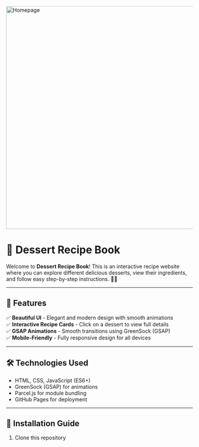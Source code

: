 <img src=".src/images/home.png" alt="Homepage" width="600">

# 🍰 Dessert Recipe Book

Welcome to **Dessert Recipe Book**! This is an interactive recipe website where you can explore different delicious desserts, view their ingredients, and follow easy step-by-step instructions. 🎂✨  

---

## 🎨 Features
✅ **Beautiful UI** - Elegant and modern design with smooth animations  
✅ **Interactive Recipe Cards** - Click on a dessert to view full details  
✅ **GSAP Animations** - Smooth transitions using GreenSock (GSAP)  
✅ **Mobile-Friendly** - Fully responsive design for all devices  

---

## 🛠️ Technologies Used
- HTML, CSS, JavaScript (ES6+)
- GreenSock (GSAP) for animations
- Parcel.js for module bundling
- GitHub Pages for deployment

---

## 📌 Installation Guide
1. Clone this repository  
